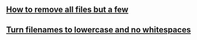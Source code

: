 ## [How to remove all files but a few](https://github.com/hbc/knowledgebase/wiki/Remove-all-files-except-a-few)

## [Turn filenames to lowercase and no whitespaces](https://github.com/hbc/knowledgebase/wiki/Turn-filenames-to-lowercase-and-no-whitespaces)